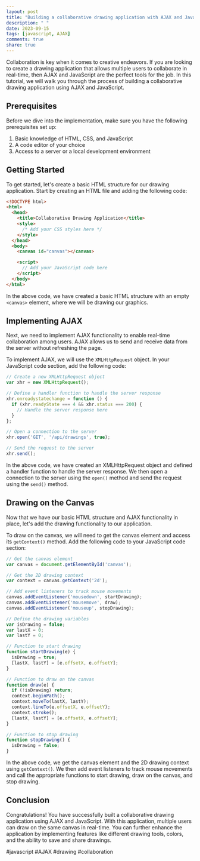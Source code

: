 ```yaml
---
layout: post
title: "Building a collaborative drawing application with AJAX and JavaScript"
description: " "
date: 2023-09-15
tags: [javascript, AJAX]
comments: true
share: true
---
```


Collaboration is key when it comes to creative endeavors. If you are looking to create a drawing application that allows multiple users to collaborate in real-time, then AJAX and JavaScript are the perfect tools for the job. In this tutorial, we will walk you through the process of building a collaborative drawing application using AJAX and JavaScript.

## Prerequisites

Before we dive into the implementation, make sure you have the following prerequisites set up:

1. Basic knowledge of HTML, CSS, and JavaScript
2. A code editor of your choice
3. Access to a server or a local development environment

## Getting Started

To get started, let's create a basic HTML structure for our drawing application. Start by creating an HTML file and adding the following code:

```html
<!DOCTYPE html>
<html>
  <head>
    <title>Collaborative Drawing Application</title>
    <style>
      /* Add your CSS styles here */
    </style>
  </head>
  <body>
    <canvas id="canvas"></canvas>

    <script>
      // Add your JavaScript code here
    </script>
  </body>
</html>
```

In the above code, we have created a basic HTML structure with an empty `<canvas>` element, where we will be drawing our graphics.

## Implementing AJAX

Next, we need to implement AJAX functionality to enable real-time collaboration among users. AJAX allows us to send and receive data from the server without refreshing the page.

To implement AJAX, we will use the `XMLHttpRequest` object. In your JavaScript code section, add the following code:

```javascript
// Create a new XMLHttpRequest object
var xhr = new XMLHttpRequest();

// Define a handler function to handle the server response
xhr.onreadystatechange = function () {
  if (xhr.readyState === 4 && xhr.status === 200) {
    // Handle the server response here
  }
};

// Open a connection to the server
xhr.open('GET', '/api/drawings', true);

// Send the request to the server
xhr.send();
```

In the above code, we have created an XMLHttpRequest object and defined a handler function to handle the server response. We then open a connection to the server using the `open()` method and send the request using the `send()` method.

## Drawing on the Canvas

Now that we have our basic HTML structure and AJAX functionality in place, let's add the drawing functionality to our application.

To draw on the canvas, we will need to get the canvas element and access its `getContext()` method. Add the following code to your JavaScript code section:

```javascript
// Get the canvas element
var canvas = document.getElementById('canvas');

// Get the 2D drawing context
var context = canvas.getContext('2d');

// Add event listeners to track mouse movements
canvas.addEventListener('mousedown', startDrawing);
canvas.addEventListener('mousemove', draw);
canvas.addEventListener('mouseup', stopDrawing);

// Define the drawing variables
var isDrawing = false;
var lastX = 0;
var lastY = 0;

// Function to start drawing
function startDrawing(e) {
  isDrawing = true;
  [lastX, lastY] = [e.offsetX, e.offsetY];
}

// Function to draw on the canvas
function draw(e) {
  if (!isDrawing) return;
  context.beginPath();
  context.moveTo(lastX, lastY);
  context.lineTo(e.offsetX, e.offsetY);
  context.stroke();
  [lastX, lastY] = [e.offsetX, e.offsetY];
}

// Function to stop drawing
function stopDrawing() {
  isDrawing = false;
}
```

In the above code, we get the canvas element and the 2D drawing context using `getContext()`. We then add event listeners to track mouse movements and call the appropriate functions to start drawing, draw on the canvas, and stop drawing.

## Conclusion

Congratulations! You have successfully built a collaborative drawing application using AJAX and JavaScript. With this application, multiple users can draw on the same canvas in real-time. You can further enhance the application by implementing features like different drawing tools, colors, and the ability to save and share drawings.

#javascript #AJAX #drawing #collaboration